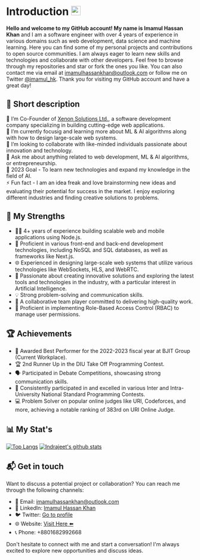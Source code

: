 # Introduction <img src="https://media.giphy.com/media/hvRJCLFzcasrR4ia7z/giphy.gif" width="25px">
<strong>Hello and welcome to my GitHub account! My name is Imamul Hassan Khan</strong> and I am a software engineer with over 4 years of experience in various domains such as web development, data science and machine learning. Here you can find some of my personal projects and contributions to open source communities. I am always eager to learn new skills and technologies and collaborate with other developers. Feel free to browse through my repositories and star or fork the ones you like. You can also contact me via email at imamulhassankhan@outlook.com or follow me on Twitter [@imamul_hk](https://twitter.com/imamul_hk). Thank you for visiting my GitHub account and have a great day!

## 🧑 Short description
💼 I’m Co-Founder of [Xenon Solutions Ltd.](https://www.facebook.com/xenon.solution), a software development company specializing in building cutting-edge web applications.<br>
🌱 I’m currently focusig and learning more about ML & AI algorithms along with how to design large-scale web systems.<br>
👯 I’m looking to collaborate with like-minded individuals passionate about innovation and technology.<br>
💬 Ask me about anything related to web development, ML & AI algorithms, or entrepreneurship.<br>
🥅 2023 Goal - To learn new technologies and expand my knowledge in the field of AI.<br>
⚡ Fun fact - I am an idea freak and love brainstorming new ideas and evaluating their potential for success in the market. I enjoy exploring different industries and finding creative solutions to problems.<br>

## 🚀 My Strengths
- 👨‍💻 4+ years of experience building scalable web and mobile applications using Node.js.
- 🔧 Proficient in various front-end and back-end development technologies, including NoSQL and SQL databases, as well as frameworks like Next.js.
- 🌐 Experienced in designing large-scale web systems that utilize various technologies like WebSockets, HLS, and WebRTC.
- 🤖 Passionate about creating innovative solutions and exploring the latest tools and technologies in the industry, with a particular interest in Artificial Intelligence.
- 💡 Strong problem-solving and communication skills.
- 🤝 A collaborative team player committed to delivering high-quality work.
- 🔐 Proficient in implementing Role-Based Access Control (RBAC) to manage user permissions.

## 🏆 Achievements
- 🏅 Awarded Best Performer for the 2022-2023 fiscal year at BJIT Group (Current Workplace).
- 🏆 2nd Runner Up in the DIU Take Off Programming Contest.
- 🗣️ Participated in Debate Competitions, showcasing strong communication skills.
- 🚀 Consistently participated in and excelled in various Inter and Intra-University National Standard Programming Contests.
- 💻 Problem Solver on popular online judges like URI, Codeforces, and more, achieving a notable ranking of 383rd on URI Online Judge.


## 📊 My Stat's
[comment]: <[![willianrod's wakatime stats](https://github-readme-stats.vercel.app/api/wakatime?username=imamulhassankhan)](https://github.com/anuraghazra/github-readme-stats)>
[![Top Langs](https://github-readme-stats.vercel.app/api/top-langs/?username=mimamulhassankhan&hide=css,html)](https://github.com/anuraghazra/github-readme-stats)
[![Indrajeet's github stats](https://github-readme-stats.vercel.app/api?username=mimamulhassankhan&count_private=true&include_all_commits=true&theme=onedark)](https://google.com)

## 📬 Get in touch
Want to discuss a potential project or collaboration? You can reach me through the following channels:
- 📧 Email: imamulhassankhan@outlook.com
- 💬 LinkedIn: [Imamul Hassan Khan](https://www.linkedin.com/in/imamul-hassan-khan/)
- 🐦 Twitter: [Go to profile](https://twitter.com/imamul_hk)
- 🌐 Website: [Visit Here ⬅️](https://imamul-hassan-portfolio.web.app/ )
- 📞 Phone: +8801682992668

Don't hesitate to connect with me and start a conversation! I'm always excited to explore new opportunities and discuss ideas.
